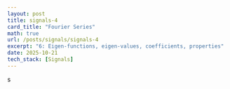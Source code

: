 ```yaml
---
layout: post
title: signals-4
card_title: "Fourier Series"
math: true
url: /posts/signals/signals-4
excerpt: "6: Eigen-functions, eigen-values, coefficients, properties"
date: 2025-10-21
tech_stack: [Signals]
---
```


s